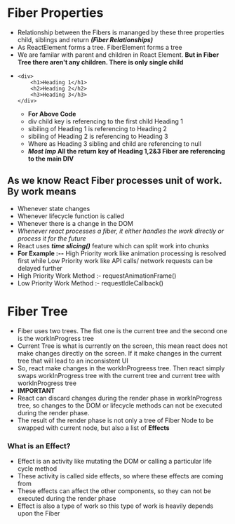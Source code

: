 # Fiber Properties
- Relationship between the Fibers is mananged by these three properties child, siblings and return ***(Fiber Relationships)***
- As ReactElement forms a tree. FiberElement forms a tree
- We are familar with parent and children in React Element. **But in Fiber Tree there aren't any children. There is only single child**
-   ```
    <div>
        <h1>Heading 1</h1>
        <h2>Heading 2</h2>
        <h3>Heading 3</h3>
    </div>
    ```
    - **For Above Code**
    - div child key is referencing to the first child Heading 1
    - sibiling of Heading 1 is referencing to Heading 2
    - sibiling of Heading 2 is referencing to Heading 3
    - Where as Heading 3 sibling and child are referencing to null
    - ***Most Imp* All the return key of Heading 1,2&3 Fiber are referencing to the main DIV**

## As we know React Fiber processes unit of work. By work means
- Whenever state changes 
- Whenever lifecycle function is called
- Whenever there is a change in the DOM
- *Whenever react processes a fiber, it either handles the work directly or process it for the future*
- React uses ***time slicing()*** feature which can split work into chunks
- **For Example :--** High Priority work like animation processing is resolved first while Low Priority work like API calls/ network requests can be delayed further
- High Priority Work Method :- requestAnimationFrame() 
- Low Priority Work Method :-  requestIdleCallback()


# Fiber Tree
- Fiber uses two trees. The fist one is the current tree and the second one is the workInProgress tree
- Current Tree is what is currently on the screen, this mean react does not make changes directly on the screen. If it make changes in the current tree that will lead to an inconsistent UI
- So, react make changes in the workInProgreess tree. Then react simply swaps workInProgress tree with the current tree and current tree with workInProgress tree
- **IMPORTANT**
- React can discard changes during the render phase in workInProgress tree, so changes to the DOM or lifecycle methods can not be executed during the render phase.
- The result of the render phase is not only a tree of Fiber Node to be swapped with current node, but also a list of **Effects**


### What is an Effect?
- Effect is an activity like mutating the DOM or calling a particular life cycle method
- These activity is called side effects, so where these effects are coming from
- These effects can affect the other components, so they can not be executed during the render phase
- Effect is also a type of work so this type of work is heavily depends upon the Fiber 